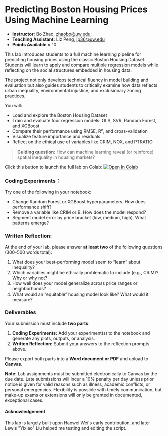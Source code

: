 # Predicting Boston Housing Prices Using Machine Learning

- **Instructor:** Bo Zhao, [zhaobo@uw.edu](mailto:zhaobo@uw.edu); 
- **Teaching Assistant:** Liz Peng, lp36@uw.edu
- **Points Available** = 10

This lab introduces students to a full machine learning pipeline for predicting housing prices using the classic Boston Housing Dataset. Students will learn to apply and compare multiple regression models while reflecting on the social structures embedded in housing data.

The project not only develops technical fluency in model building and evaluation but also guides students to critically examine how data reflects urban inequality, environmental injustice, and exclusionary zoning practices.

You will:

* Load and explore the Boston Housing Dataset
* Train and evaluate four regression models: OLS, SVR, Random Forest, and XGBoost
* Compare their performance using RMSE, R², and cross-validation
* Visualize feature importance and residuals
* Reflect on the ethical use of variables like CRIM, NOX, and PTRATIO

> **Guiding question:** How can machine learning reveal (or reinforce) spatial inequality in housing markets?

Click this button to launch the full lab on Colab: [![Open In Colab](https://colab.research.google.com/assets/colab-badge.svg)](https://colab.research.google.com/drive/1NlXCv1xvQd4aJD_ynHOQY7t3bMbJoK0S)

### Coding Experiments：

Try one of the following in your notebook:

* Change Random Forest or XGBoost hyperparameters. How does performance shift?
* Remove a variable like CRIM or B. How does the model respond?
* Segment model error by price bracket (low, medium, high). What patterns emerge?


### Written Reflection:

At the end of your lab, please answer **at least two** of the following questions (300–500 words total):

1. What does your best-performing model seem to “learn” about inequality?
2. Which variables might be ethically problematic to include (e.g., CRIM)? Why or why not?
3. How well does your model generalize across price ranges or neighborhoods?
4. What would an “equitable” housing model look like? What would it measure?


### Deliverables

Your submission must include **two parts**:

1. **Coding Experiments:** Add your experiment(s) to the notebook and generate any plots, outputs, or analysis.
2. **Written Reflection:** Submit your answers to the reflection prompts above.

Please export both parts into a **Word document or PDF** and upload to **Canvas**.

**Note:** Lab assignments must be submitted electronically to Canvas by the due date. Late submissions will incur a 10% penalty per day unless prior notice is given for valid reasons such as illness, academic conflicts, or personal emergencies. Flexibility is possible with timely communication, but make-up exams or extensions will only be granted in documented, exceptional cases.

#### Acknowledgement

This lab is largely built upon Haowei Wei's early contribution, and later Lewis "Yixiao" Liu helped me testing and editing the script.